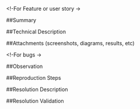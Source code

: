 <!-For Feature or user story ->

##Summary

##Technical Description

##Attachments (screenshots, diagrams, results, etc)


<!-For bugs ->

##Observation

##Reproduction Steps

##Resolution Description

##Resolution Validation

